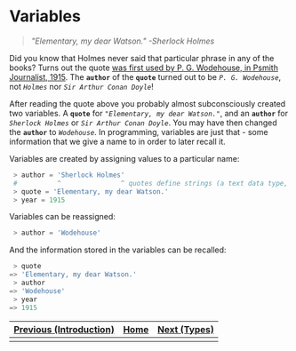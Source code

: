 # Variables

> _"Elementary, my dear Watson." -Sherlock Holmes_

Did you know that Holmes never said that particular phrase in any of the books?
Turns out the quote [was first used by P. G. Wodehouse, in Psmith Journalist, 1915](https://www.phrases.org.uk/meanings/elementary-my-dear-watson.html).
The **`author`** of the **`quote`** turned out to be _`P. G. Wodehouse`_, not _`Holmes`_ nor _`Sir Arthur Conan Doyle`_!

After reading the quote above you probably almost subconsciously created two variables.
A **`quote`** for _`"Elementary, my dear Watson."`_, and an **`author`** for _`Sherlock Holmes`_ or _`Sir Arthur Conan Doyle`_.
You may have then changed the **`author`** to _`Wodehouse`_.
In programming, variables are just that - some information that we give a name to in order to later recall it.

Variables are created by assigning values to a particular name:
```python
 > author = 'Sherlock Holmes'
 #          ^               ^ quotes define strings (a text data type, more on this in the next section)
 > quote = 'Elementary, my dear Watson.'
 > year = 1915
```
Variables can be reassigned:
```python
 > author = 'Wodehouse'
```
And the information stored in the variables can be recalled:
```python
 > quote
=> 'Elementary, my dear Watson.'
 > author
=> 'Wodehouse'
 > year
=> 1915
```



| [Previous (Introduction)](intro.md) | [Home](index.md) | [Next (Types)](types_intro.md) |
|:------------------------------------|:----------------:|-------------------------------:|
|                                     |                  |                                |
